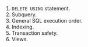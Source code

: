 1. `DELETE USING` statement.
2. Subquery.
3. General SQL execution order.
4. Indexing.
5. Transaction safety.
6. Views.
